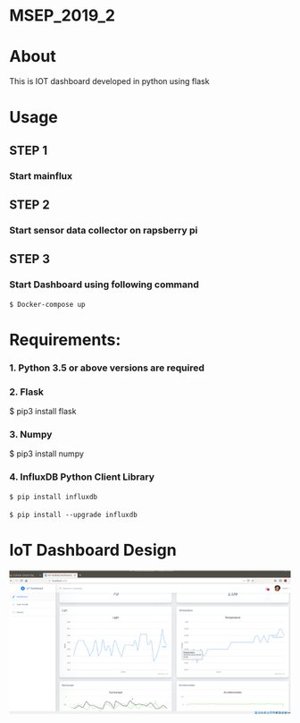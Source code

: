 # MSEP_2019_2
# About 

This is IOT dashboard developed in python using flask 


# Usage 

## STEP 1

  ### Start mainflux

## STEP 2

  ### Start sensor data collector on rapsberry pi

## STEP 3

  ### Start Dashboard using following command
  
    $ Docker-compose up
    
# Requirements:

### 1.	Python 3.5 or above versions are required 

### 2. Flask

   $ pip3 install flask


### 3. Numpy

   $ pip3 install numpy


### 4. InfluxDB Python Client Library

    $ pip install influxdb
    
    $ pip install --upgrade influxdb


# IoT Dashboard Design 

![alt text](https://github.com/msep2019/MSEP_2019_2/blob/master/iot-dashboard/img1.png)
